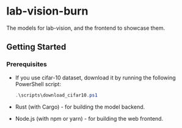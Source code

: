 # lab-vision-burn

The models for lab-vision, and the frontend to showcase them.

## Getting Started

### Prerequisites

* If you use cifar-10 dataset, download it by running the following PowerShell script:
  ```powershell
  .\scripts\download_cifar10.ps1
  ```

* Rust (with Cargo) - for building the model backend.
* Node.js (with npm or yarn) - for building the web frontend.
